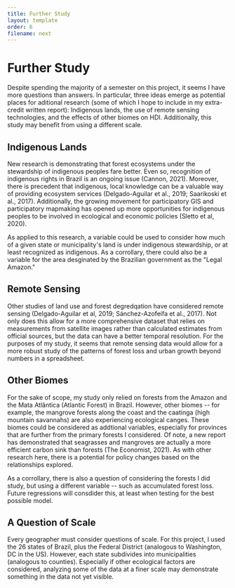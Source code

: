 ```yaml
---
title: Further Study
layout: template
order: 6
filename: next
---
```


# Further Study

Despite spending the majority of a semester on this project, it seems I have more questions than answers. In particular, three ideas emerge as potential places for aditional research (some of which I hope to include in my extra-credit written report): Indigenous lands, the use of remote sensing technologies, and the effects of other biomes on HDI. Additionally, this study may benefit from using a different scale.

## Indigenous Lands

New research is demonstrating that forest ecosystems under the stewardship of indigenous peoples fare better. Even so, recognition of indigenous rights in Brazil is an ongoing issue (Cannon, 2021). Moreover, there is precedent that indigenous, local knowledge can be a valuable way of providing ecosystem services (Delgado-Aguilar et al., 2019; Saarikoski et al., 2017). Additionally, the growing movement for participatory GIS and participatory mapmaking has opened up more opportunities for indigenous peoples to be involved in ecological and economic policies (Sletto et al, 2020).

As applied to this research, a variable could be used to consider how much of a given state or municipality's land is under indigenous stewardship, or at least recognized as indigenous. As a corrollary, there could also be a variable for the area desginated by the Brazilian government as the "Legal Amazon."

## Remote Sensing

Other studies of land use and forest degredqation have considered remote sensing (Delgado-Aguilar et al, 2019; Sánchez-Azofeifa et al., 2017). Not only does this allow for a more comprehensive dataset that relies on measurements from satellite images rather than calculated estimates from official sources, but the data can have a better temporal resolution. For the purposes of my study, it seems that remote sensing data would allow for a more robust study of the patterns of forest loss and urban growth beyond numbers in a spreadsheet.

## Other Biomes

For the sake of scope, my study only relied on forests from the Amazon and the Mata Atlântica (Atlantic Forest) in Brazil. However, other biomes -- for example, the mangrove forests along the coast and the caatinga (high mountain savannahs) are also experiencing ecological canges. These biomes could be considered as addtional variables, especially for provinces that are further from the primary forests I considered. Of note, a new report has demonstrated that seagrasses and mangroves are actually a more efficient carbon sink than forests (The Economist, 2021). As with other research here, there is a potential for policy changes based on the relationships explored.

As a corrollary, there is also a question of considering the forests I did study, but using a different variable -- such as accumulated forest loss. Future regressions will consdider this, at least when testing for the best possible model.

## A Question of Scale

Every geographer must consider questions of scale. For this project, I used the 26 states of Brazil, plus the Federal District (analogous to Washington, DC in the US). However, each state subdivides into municipalities (analogous to counties). Especially if other ecological factors are considered, analyzing some of the data at a finer scale may demonstrate something in the data not yet visible.
